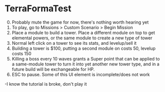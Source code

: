 # TerraFormaTest
0. Probably mute the game for now, there's nothing worth hearing yet
1. To play, go to Missions > Custom Scenario > Begin Mission
2. Place a module to build a tower. Place a different module on top to get elemental powers, or the same module to create a new type of tower
3. Normal left click on a tower to see its stats, and levelup/sell it
4. Building a tower is $100, putting a second module on costs 50, levelup costs 150
5. Killing a boss every 10 waves grants a Super point that can be applied to a same-module tower to turn it into yet another new tower type, and in a future build will be exchangeable for HP.
6. ESC to pause. Some of this UI element is incomplete/does not work

-I know the tutorial is broke, don't play it
